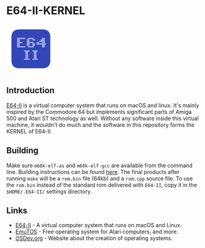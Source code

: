 # E64-II-KERNEL
![E64](./docs/E64-II_icon.png)
## Introduction
[E64-II](https://github.com/elmerucr/E64-II) is a virtual computer system that runs on macOS and linux. It's mainly inspired by the Commodore 64 but implements significant parts of Amiga 500 and Atari ST technology as well. Without any software inside this virtual machine, it wouldn't do much and the software in this repository forms the KERNEL of E64-II.
## Building
Make sure `m68k-elf-as` and `m68k-elf-gcc` are available from the command line. Building instructions can be found [here](https://wiki.osdev.org/GCC_Cross-Compiler). The final products after running `make` will be a `rom.bin` file (64kb) and a `rom.cpp` source file. To use the `rom.bin` instead of the standard rom delivered with `E64-II`, copy it in the `$HOME/.E64-II/` settings directory.
## Links
* [E64-II](https://github.com/elmerucr/E64-II) - A virtual computer system that runs on macOS and Linux.
* [EmuTOS](https://github.com/emutos/emutos) - Free operating system for Atari computers, and more.
* [OSDev.org](https://wiki.osdev.org/Main_Page) - Website about the creation of operating systems.
